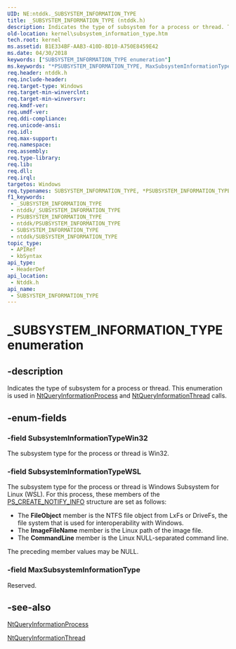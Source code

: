 ```yaml
---
UID: NE:ntddk._SUBSYSTEM_INFORMATION_TYPE
title: _SUBSYSTEM_INFORMATION_TYPE (ntddk.h)
description: Indicates the type of subsystem for a process or thread. This enumeration is used in NtQueryInformationProcess and NtQueryInformationThread calls.
old-location: kernel\subsystem_information_type.htm
tech.root: kernel
ms.assetid: B1E334BF-AAB3-410D-8D10-A750E8459E42
ms.date: 04/30/2018
keywords: ["SUBSYSTEM_INFORMATION_TYPE enumeration"]
ms.keywords: "*PSUBSYSTEM_INFORMATION_TYPE, MaxSubsystemInformationType, SUBSYSTEM_INFORMATION_TYPE, SUBSYSTEM_INFORMATION_TYPE enumeration [Kernel-Mode Driver Architecture], SubsystemInformationTypeWSL, SubsystemInformationTypeWin32, _SUBSYSTEM_INFORMATION_TYPE, kernel.subsystem_information_type, ntddk/MaxSubsystemInformationType, ntddk/SUBSYSTEM_INFORMATION_TYPE, ntddk/SubsystemInformationTypeWSL, ntddk/SubsystemInformationTypeWin32"
req.header: ntddk.h
req.include-header: 
req.target-type: Windows
req.target-min-winverclnt: 
req.target-min-winversvr: 
req.kmdf-ver: 
req.umdf-ver: 
req.ddi-compliance: 
req.unicode-ansi: 
req.idl: 
req.max-support: 
req.namespace: 
req.assembly: 
req.type-library: 
req.lib: 
req.dll: 
req.irql: 
targetos: Windows
req.typenames: SUBSYSTEM_INFORMATION_TYPE, *PSUBSYSTEM_INFORMATION_TYPE
f1_keywords:
 - _SUBSYSTEM_INFORMATION_TYPE
 - ntddk/_SUBSYSTEM_INFORMATION_TYPE
 - PSUBSYSTEM_INFORMATION_TYPE
 - ntddk/PSUBSYSTEM_INFORMATION_TYPE
 - SUBSYSTEM_INFORMATION_TYPE
 - ntddk/SUBSYSTEM_INFORMATION_TYPE
topic_type:
 - APIRef
 - kbSyntax
api_type:
 - HeaderDef
api_location:
 - Ntddk.h
api_name:
 - SUBSYSTEM_INFORMATION_TYPE
---
```


# _SUBSYSTEM_INFORMATION_TYPE enumeration


## -description

Indicates the type of subsystem for a process or thread. This enumeration is used in <a href="/windows/win32/api/winternl/nf-winternl-ntqueryinformationprocess">NtQueryInformationProcess</a>  and <a href="/windows/win32/api/winternl/nf-winternl-ntqueryinformationthread">NtQueryInformationThread</a> calls.

## -enum-fields

### -field SubsystemInformationTypeWin32

The subsystem type for the process or thread is Win32.

### -field SubsystemInformationTypeWSL

The subsystem type for the process or thread is Windows Subsystem for Linux (WSL). For this process, these members of  the <a href="/windows-hardware/drivers/ddi/ntddk/ns-ntddk-_ps_create_notify_info">PS_CREATE_NOTIFY_INFO</a> structure are set as follows:

<ul>
<li>The <b>FileObject</b> member is the NTFS file object from LxFs or DriveFs, the file system that is used for interoperability with Windows. </li>
<li>The <b>ImageFileName</b> member is the Linux path of the image file. </li>
<li>The <b>CommandLine</b> member is the Linux NULL-separated command line. </li>
</ul>
 The preceding member values may be NULL.

### -field MaxSubsystemInformationType

Reserved.

## -see-also

<a href="/windows/win32/api/winternl/nf-winternl-ntqueryinformationprocess">NtQueryInformationProcess</a>



<a href="/windows/win32/api/winternl/nf-winternl-ntqueryinformationthread">NtQueryInformationThread</a>
